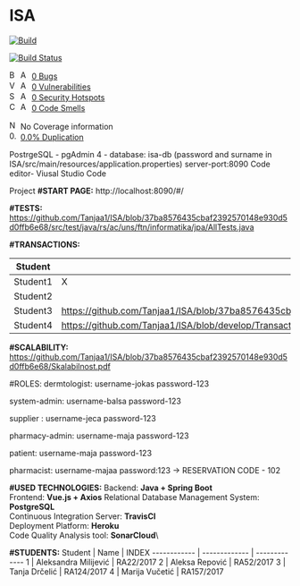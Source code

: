 # ISA

[![Build](https://github.com/Tanjaa1/ISA/actions/workflows/build.yml/badge.svg?branch=IntegrationTests)](https://github.com/Tanjaa1/ISA/actions/workflows/build.yml)

[![Build Status](https://travis-ci.com/Tanjaa1/ISA.svg?branch=develop)](https://travis-ci.com/Tanjaa1/ISA)

[<img src='https://sonarsource.github.io/sonarcloud-github-static-resources/v2/common/bug.png' alt='Bug' width='16' height='16' />](https://sonarcloud.io/project/issues?id=Tanjaa1_ISA&pullRequest=104&resolved=false&types=BUG) [<img src='https://sonarsource.github.io/sonarcloud-github-static-resources/v2/checks/RatingBadge/A.png' alt='A' width='16' height='16' />](https://sonarcloud.io/project/issues?id=Tanjaa1_ISA&pullRequest=104&resolved=false&types=BUG) [0 Bugs](https://sonarcloud.io/project/issues?id=Tanjaa1_ISA&pullRequest=104&resolved=false&types=BUG)  
[<img src='https://sonarsource.github.io/sonarcloud-github-static-resources/v2/common/vulnerability.png' alt='Vulnerability' width='16' height='16' />](https://sonarcloud.io/project/issues?id=Tanjaa1_ISA&pullRequest=104&resolved=false&types=VULNERABILITY) [<img src='https://sonarsource.github.io/sonarcloud-github-static-resources/v2/checks/RatingBadge/A.png' alt='A' width='16' height='16' />](https://sonarcloud.io/project/issues?id=Tanjaa1_ISA&pullRequest=104&resolved=false&types=VULNERABILITY) [0 Vulnerabilities](https://sonarcloud.io/project/issues?id=Tanjaa1_ISA&pullRequest=104&resolved=false&types=VULNERABILITY)  
[<img src='https://sonarsource.github.io/sonarcloud-github-static-resources/v2/common/security_hotspot.png' alt='Security Hotspot' width='16' height='16' />](https://sonarcloud.io/project/security_hotspots?id=Tanjaa1_ISA&pullRequest=104&resolved=false&types=SECURITY_HOTSPOT) [<img src='https://sonarsource.github.io/sonarcloud-github-static-resources/v2/checks/RatingBadge/A.png' alt='A' width='16' height='16' />](https://sonarcloud.io/project/security_hotspots?id=Tanjaa1_ISA&pullRequest=104&resolved=false&types=SECURITY_HOTSPOT) [0 Security Hotspots](https://sonarcloud.io/project/security_hotspots?id=Tanjaa1_ISA&pullRequest=104&resolved=false&types=SECURITY_HOTSPOT)  
[<img src='https://sonarsource.github.io/sonarcloud-github-static-resources/v2/common/code_smell.png' alt='Code Smell' width='16' height='16' />](https://sonarcloud.io/project/issues?id=Tanjaa1_ISA&pullRequest=104&resolved=false&types=CODE_SMELL) [<img src='https://sonarsource.github.io/sonarcloud-github-static-resources/v2/checks/RatingBadge/A.png' alt='A' width='16' height='16' />](https://sonarcloud.io/project/issues?id=Tanjaa1_ISA&pullRequest=104&resolved=false&types=CODE_SMELL) [0 Code Smells](https://sonarcloud.io/project/issues?id=Tanjaa1_ISA&pullRequest=104&resolved=false&types=CODE_SMELL)

[<img src='https://sonarsource.github.io/sonarcloud-github-static-resources/v2/checks/CoverageChart/NoCoverageInfo.png' alt='No Coverage information' width='16' height='16' />](https://sonarcloud.io/component_measures?id=Tanjaa1_ISA&pullRequest=104&metric=coverage&view=list) No Coverage information  
[<img src='https://sonarsource.github.io/sonarcloud-github-static-resources/v2/checks/Duplications/3.png' alt='0.0%' width='16' height='16' />](https://sonarcloud.io/component_measures?id=Tanjaa1_ISA&pullRequest=104&metric=new_duplicated_lines_density&view=list) [0.0% Duplication](https://sonarcloud.io/component_measures?id=Tanjaa1_ISA&pullRequest=104&metric=new_duplicated_lines_density&view=list)

PostrgeSQL - pgAdmin 4 - database: isa-db (password and surname in ISA/src/main/resources/application.properties)
server-port:8090
Code editor- Viusal Studio Code

Project 
**#START PAGE:** http://localhost:8090/#/

**#TESTS:** https://github.com/Tanjaa1/ISA/blob/37ba8576435cbaf2392570148e930d5d0ffb6e68/src/test/java/rs/ac/uns/ftn/informatika/jpa/AllTests.java

**#TRANSACTIONS:**

Student | Path 
------------ | -----------------------------------------------------------------------------------------------------------------------
Student1 | X
Student2 | 
Student3 | https://github.com/Tanjaa1/ISA/blob/37ba8576435cbaf2392570148e930d5d0ffb6e68/Transactions/Transakcija_Student3_Tanja_Drcelic.pdf
Student4 | https://github.com/Tanjaa1/ISA/blob/develop/Transactions/Transakcija_Student4-Marija_Vucetic.pdf

**#SCALABILITY:** https://github.com/Tanjaa1/ISA/blob/37ba8576435cbaf2392570148e930d5d0ffb6e68/Skalabilnost.pdf

#ROLES:
dermtologist: username-jokas password-123
						
system-admin: username-balsa password-123

supplier : username-jeca password-123

pharmacy-admin: username-maja password-123

patient: username-maja password-123

pharmacist: username-majaa password:123
						-> RESERVATION CODE - 102
						
**#USED TECHNOLOGIES:**
Backend: **Java + Spring Boot**\
Frontend: **Vue.js + Axios**
Relational Database Management System: **PostgreSQL**\
Continuous Integration Server: **TravisCI**\
Deployment Platform: **Heroku**\
Code Quality Analysis tool: **SonarCloud**\

**#STUDENTS:**
Student | Name | INDEX
------------ | ------------- |  -------------
1 | Aleksandra Milijević | RA22/2017
2 | Aleksa Repović | RA52/2017
3 | Tanja Drčelić | RA124/2017
4 | Marija Vučetić | RA157/2017
